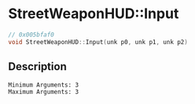 # StreetWeaponHUD::Input
```c
// 0x005bfaf0
void StreetWeaponHUD::Input(unk p0, unk p1, unk p2)
```
## Description
```
Minimum Arguments: 3
Maximum Arguments: 3
```
